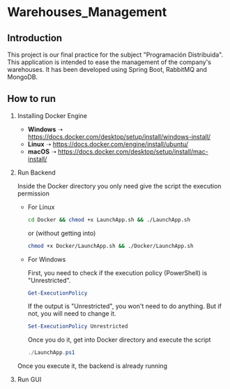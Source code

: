 # Warehouses_Management
## Introduction
This project is our final practice for the subject "Programación Distribuida". This application is intended to ease the management
of the company's warehouses. It has been developed using Spring Boot, RabbitMQ and MongoDB.
## How to run
1. Installing Docker Engine
   - **Windows** ➝ https://docs.docker.com/desktop/setup/install/windows-install/
   - **Linux** ➝ https://docs.docker.com/engine/install/ubuntu/
   - **macOS** ➝ https://docs.docker.com/desktop/setup/install/mac-install/
2. Run Backend
   
   Inside the Docker directory you only need give the script the execution permission
   - For Linux
   
      ```bash
      cd Docker && chmod +x LaunchApp.sh && ./LaunchApp.sh
      ```
      or (without getting into)
      
      ```bash
      chmod +x Docker/LaunchApp.sh && ./Docker/LaunchApp.sh
      ```

   - For Windows
     
     First, you need to check if the execution policy (PowerShell) is "Unrestricted".
     ```powershell
     Get-ExecutionPolicy
     ```
     If the output is "Unrestricted", you won't need to do anything. But if not, you will need to change it.
     ```powershell
     Set-ExecutionPolicy Unrestricted
     ```
     Once you do it, get into Docker directory and execute the script
     ```powershell
     ./LaunchApp.ps1
     ```
   
   Once you execute it, the backend is already running

3. Run GUI
